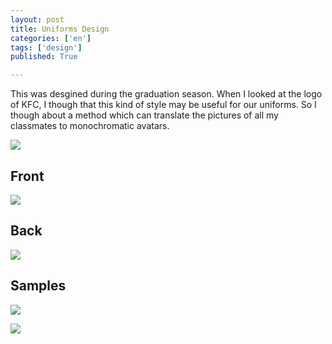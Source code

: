```yaml
---
layout: post
title: Uniforms Design
categories: ['en']
tags: ['design']
published: True

---
```


This was desgined during the graduation season. When I looked at the logo of KFC, I though that this kind of style may be useful for our uniforms.
So I though about a method which can translate the pictures of all my classmates to monochromatic avatars.

![](http://ww2.sinaimg.cn/large/6d0af205jw1evslvmgedfj20xc0fowjf.jpg)

## Front
![](http://ww2.sinaimg.cn/large/6d0af205jw1evsmo46q2mj20ib0q0dks.jpg)

## Back
![](http://ww4.sinaimg.cn/large/6d0af205jw1evslqewowkj20rs0rsdx4.jpg)

## Samples
![](http://ww1.sinaimg.cn/large/6d0af205jw1evsmt40yu5j210w0pitiy.jpg)

![](http://ww4.sinaimg.cn/large/6d0af205jw1evsmw6ywq7j21220r8n75.jpg)